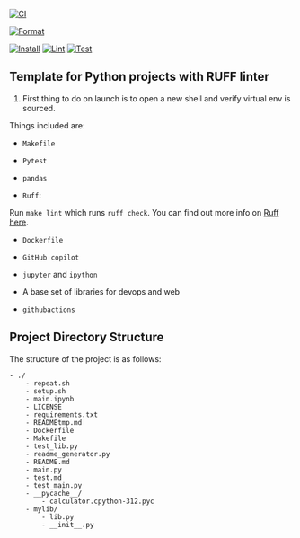 [![CI](https://github.com/nogibjj/python-ruff-template/actions/workflows/cicd.yml/badge.svg)](https://github.com/nogibjj/python-ruff-template/actions/workflows/cicd.yml)

[![Format](https://github.com/nogibjj/python-ruff-template/actions/workflows/format.yml/badge.svg)](https://github.com/nogibjj/python-ruff-template/actions/workflows/format.yml)

[![Install](https://github.com/nogibjj/python-ruff-template/actions/workflows/install.yml/badge.svg)](https://github.com/nogibjj/python-ruff-template/actions/workflows/install.yml)
[![Lint](https://github.com/nogibjj/python-ruff-template/actions/workflows/lint.yml/badge.svg)](https://github.com/nogibjj/python-ruff-template/actions/workflows/lint.yml)
[![Test](https://github.com/nogibjj/python-ruff-template/actions/workflows/test.yml/badge.svg)](https://github.com/nogibjj/python-ruff-template/actions/workflows/test.yml)

## Template for Python projects with RUFF linter



1. First thing to do on launch is to open a new shell and verify virtual env is sourced.

Things included are:

* `Makefile`

* `Pytest`

* `pandas`

* `Ruff`:  

Run `make lint` which runs `ruff check`.  You can find out more info on [Ruff here](https://github.com/astral-sh/ruff).

* `Dockerfile`

* `GitHub copilot`

* `jupyter` and `ipython` 

* A base set of libraries for devops and web

* `githubactions`

## Project Directory Structure
The structure of the project is as follows:

```text
- ./
    - repeat.sh
    - setup.sh
    - main.ipynb
    - LICENSE
    - requirements.txt
    - READMEtmp.md
    - Dockerfile
    - Makefile
    - test_lib.py
    - readme_generator.py
    - README.md
    - main.py
    - test.md
    - test_main.py
    - __pycache__/
        - calculator.cpython-312.pyc
    - mylib/
        - lib.py
        - __init__.py



